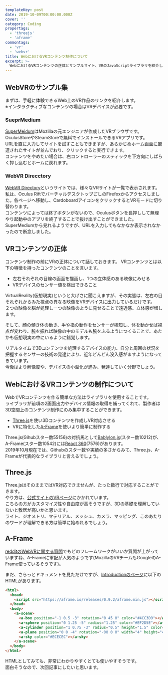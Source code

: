 ```yaml
---
templateKey: post
date: 2019-10-09T00:00:00.000Z
cover: ''
category: Coding
propertags:
  - 'threejs'
  - 'aframe'
commontags:
  - 'vr'
  - 'webvr'
title: WebにおけるVRコンテンツ制作について
excerpt: >-
  WebにおけるVRコンテンツの正体とサンプルサイト、VRのJavaScriptライブラリを紹介します。
---
```


## WebVRのサンプル集

まずは、手軽に体験できるWeb上のVR作品のリンクを紹介します。<br>
※インタラクティブなコンテンツの場合はVRデバイスが必要です。

### SueprMedium

[SuperMeidum](https://www.supermedium.com/)はMozillaの元エンジニアが作成したVRブラウザです。<br>
OculusStoreやSteamStoreで無料でインストールできるVRアプリです。<br>
URLを直に入力してサイトを試すこともできますが、あらかじめホーム画面に厳選されたサイトが並んでおり、クリックすると実行できます。<br>
コンテンツをやめたい場合は、右コントローラーのスティックを下方向にしばらく押し込むとホームに戻れます。

### WebVR Direcctory

[WebVR Directory](https://webvr.directory/)というサイトでは、様々なVRサイトが一覧で表示されます。私は、Oculus RiftでバーチャルデスクトップごしのFirefoxからアクセスしました。各ページへ移動し、CardoboardアイコンをクリックするとVRモードに切り替わります。<br>
コンテンツによっては終了ボタンがないので、Oculusボタンを長押しして無理やり起動中のアプリを終了することで抜け出すことができました。<br>
SuperMediumから見れるようですが、URLを入力してもなかなか表示されなかったので断念しました。

## VRコンテンツの正体

コンテンツ制作の前にVRの正体について話しておきます。
VRコンテンツとは以下の特徴を持ったコンテンツのことを言います。

- 左右それぞれの目線の画面を描画し、1つの立体感のある映像にみせる
- VRデバイスのセンサー値を検出できること

VirtualReality(仮想現実)というと大げさに聞こえますが、その実態は、左右の目それぞれからみた視点の異なる映像をVRデバイスに出力しているだけです。<br>
２つの映像を脳が処理し一つの映像のように見せることで遠近感、立体感が増します。<br>

そして、顔の傾き体の動き、手や指の動作をセンサーが検知し、体を動かせば視点が変わり、腕を振れば映像の中のモデルも腕をふるようにつくることで、あたかも仮想現実の中にいるように錯覚します。

リアルタイムで3Dコンテンツを処理するデバイスの能力、自分と周囲の状況を把握するセンサーの技術の発達により、近年どんどん没入感がますようになってきています。<br>
今後はより解像度や、デバイスの小型化が進み、発達していく分野でしょう。

## WebにおけるVRコンテンツの制作について

WebでVRコンテンツを作る簡単な方法はライブラリを使用することです。<br>
ライブラリが前項の2画面出力やデバイス情報の取得を補ってくれて、製作者は3D空間上のコンテンツ制作にのみ集中することができます。

- [Three.js](https://threejs.org/)を使い3Dコンテンツを作成しVR対応させる
- VRに特化した[A-Frame](https://aframe.io/)を使いより簡単に制作する

Three.js(Gihubスター数55156)の対抗馬として[Bablylon.js](https://github.com/BabylonJS/Babylon.js)(スター数10212)が、A-Frame(スター数10542)には[React 360](https://facebook.github.io/react-360/)(7576)があります。<br>
2019年10月現在では、Githubのスター数や実績の多さからみて、Three.js、A-Frameが代表的なライブラリと言えるでしょう。

## Three.js

Three.jsはそのままではVR対応できませんが、たった数行で対応することができます。<br>
やり方は、[公式サイトのVRページ](https://threejs.org/docs/#manual/en/introduction/How-to-create-VR-content)にかかれています。<br>
こちらの方がカスタマイズ性や自由度が高そうですが、3Dの基礎を理解していないと敷居が高いかと思います。<br>
ライト、ジオメトリ、マテリアル、メッシュ、カメラ、マッピング、このあたりのワードが理解できる方は簡単に始めれるでしょう。

## A-Frame

[redditのWebVRに関する質問](https://www.reddit.com/r/OculusQuest/comments/bw4pbm/developing_for_the_quest_with_aframe_react_360/)でもどのフレームワークがいいか質問が上がっていますね、A-Frameに軍配が人気のようです(MozillaのVRチームもGoogleのA-Frame使っているそうです)。<br>

まだ、さらっとドキュメントを見ただけですが、[Introductionのページ](https://aframe.io/docs/0.9.0/introduction/)に以下のHTMLがあります。<br>

```html
<html>
  <head>
    <script src="https://aframe.io/releases/0.9.2/aframe.min.js"></script>
  </head>
  <body>
    <a-scene>
      <a-box position="-1 0.5 -3" rotation="0 45 0" color="#4CC3D9"></a-box>
      <a-sphere position="0 1.25 -5" radius="1.25" color="#EF2D5E"></a-sphere>
      <a-cylinder position="1 0.75 -3" radius="0.5" height="1.5" color="#FFC65D"></a-cylinder>
      <a-plane position="0 0 -4" rotation="-90 0 0" width="4" height="4" color="#7BC8A4"></a-plane>
      <a-sky color="#ECECEC"></a-sky>
    </a-scene>
  </body>
</html>
```

HTMLとしてみても、非常にわかりやすくとても使いやすそうです。<br>
面白そうなので、次回記事にしたいと思います。
